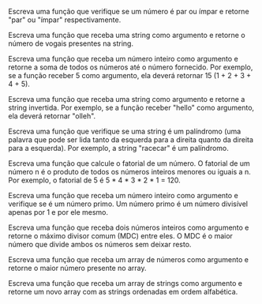 Escreva uma função que verifique se um número é par ou ímpar e retorne "par" ou "ímpar" respectivamente.

Escreva uma função que receba uma string como argumento e retorne o número de vogais presentes na string.

Escreva uma função que receba um número inteiro como argumento e retorne a soma de todos os números até o número fornecido. Por exemplo, se a função receber 5 como argumento, ela deverá retornar 15 (1 + 2 + 3 + 4 + 5).

Escreva uma função que receba uma string como argumento e retorne a string invertida. Por exemplo, se a função receber "hello" como argumento, ela deverá retornar "olleh".

Escreva uma função que verifique se uma string é um palíndromo (uma palavra que pode ser lida tanto da esquerda para a direita quanto da direita para a esquerda). Por exemplo, a string "racecar" é um palíndromo.

Escreva uma função que calcule o fatorial de um número. O fatorial de um número n é o produto de todos os números inteiros menores ou iguais a n. Por exemplo, o fatorial de 5 é 5 * 4 * 3 * 2 * 1 = 120.

Escreva uma função que receba um número inteiro como argumento e verifique se é um número primo. Um número primo é um número divisível apenas por 1 e por ele mesmo.

Escreva uma função que receba dois números inteiros como argumento e retorne o máximo divisor comum (MDC) entre eles. O MDC é o maior número que divide ambos os números sem deixar resto.

Escreva uma função que receba um array de números como argumento e retorne o maior número presente no array.

Escreva uma função que receba um array de strings como argumento e retorne um novo array com as strings ordenadas em ordem alfabética.